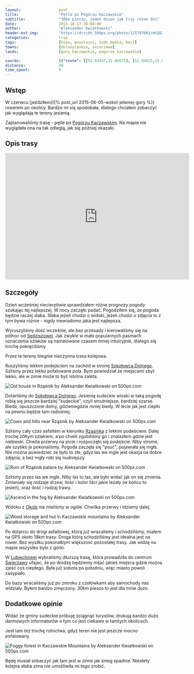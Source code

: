 ```yaml
---
layout:                 post
title:                  "Pętla po Pogórzu Kaczawskim"
subtitle:               "30km pieszo, jeden dzień jak trzy różne dni"
date:                   2015-10-17 20:00:00
author:                 "Aleksander Kwiatkowski"
header-ext-img:         "https://drscdn.500px.org/photo/125797681/m%3D2048/3e36c3a9e326f0318ed643f6c069f71a"
categories:             trip
tags:                   [hike, mountains, todo_media, best]
towns:                  [dolnoslaskie, swierzawa]
lands:                  [gory_kaczawskie, pogorze_kaczawskie]

coords:                 [{"route": [[51.03447,15.86675], [51.04025,15.83114], [51.02627,15.81714], [51.01957,15.80367], [51.01622,15.77792], [51.00197,15.78427], [50.99916,15.77929], [50.98830,15.78685], [50.99100,15.79157], [50.97900,15.81783], [50.97641,15.83465], [50.98695,15.83577], [50.99846,15.85963], [50.99683,15.87980], [51.01336,15.89388], [51.02465,15.88006], [51.02616,15.87139], [51.03550,15.86650]], "type": "hike"}, {"route": [[51.82294,16.58190], [51.80256,16.58156], [51.76614,16.52646], [51.73681,16.52577], [51.68363,16.52319], [51.67000,16.53504], [51.66223,16.53161], [51.60949,16.41814], [51.57846,16.42655], [51.55573,16.40904], [51.55861,16.32510], [51.53438,16.27944], [51.52658,16.28098], [51.51205,16.26381], [51.51109,16.23944], [51.49474,16.23103], [51.48908,16.21489], [51.47091,16.21317], [51.43079,16.16803], [51.40038,16.21970], [51.38999,16.22038], [51.38946,16.19961], [51.33394,16.16374], [51.22086,16.13541], [51.20108,16.11481], [51.19225,16.12786], [51.13757,15.95620], [51.12508,15.91740], [51.10654,15.90041], [51.09619,15.87500], [51.05693,15.86264], [51.05380,15.87037], [51.04075,15.87294], [51.03783,15.86573], [51.02553,15.87758]], "type": "car"}]
distance:               30
time_spent:             9
---
```


[wiki-sedziszowa]:              https://pl.wikipedia.org/wiki/S%C4%99dziszowa_(wojew%C3%B3dztwo_dolno%C5%9Bl%C4%85skie)
[wiki-sokolowiec-dolny]:        https://pl.wikipedia.org/wiki/Soko%C5%82owiec
[wiki-rzasnik]:                 https://pl.wikipedia.org/wiki/Rz%C4%85%C5%9Bnik_(wojew%C3%B3dztwo_dolno%C5%9Bl%C4%85skie)
[wiki-okole]:                   https://pl.wikipedia.org/wiki/Okole_(szczyt)
[wiki-lubiechowa]:              https://pl.wikipedia.org/wiki/Lubiechowa
[wiki-swierzawa]:               https://pl.wikipedia.org/wiki/%C5%9Awierzawa
[wiki-pogorze]:                 https://pl.wikipedia.org/wiki/Pog%C3%B3rze_Kaczawskie

Wstęp
-----

W czerwcu [jeździłem]({% post_url 2015-06-05-wokol-jeleniej-gory %}) rowerem po okolicy. Bardzo mi się
spodobała, dlatego chciałem zobaczyć jak wyglądają te tereny jesienią.

Zaplanowaliśmy trasę - pętle po [Pogórzu Kaczawskim][wiki-pogorze]. Na mapie nie wyglądała ona na tak
odleglą, jak się później okazało.

Opis trasy
----------

<iframe height='405' width='590' frameborder='0' allowtransparency='true' scrolling='no' src='https://www.strava.com/activities/418795820/embed/ad2de8d1a9ada01e4239c016a6653ef0de0ce237'></iframe>

Szczegóły
---------

Dzień wcześniej niecierpliwie sprawdzałem różne prognozy
pogody szukając tej najlepszej. W nocy zaczęło padać. Pogodziłem się, że pogoda będzie raczej słaba.
Słaba jeżeli chodzi o widoki, jeżeli chodzi o zdjęcia to z tym bywa różnie - nigdy niewiadomo
jaka jest najlepsza.

Wyruszyliśmy dość wcześnie, ale bez przesady i kierowaliśmy się na północ od [Sędziszowej][wiki-sedziszowa].
Jak zwykle w mało popularnych pasmach oznaczenia szlaków są namalowane czasem mniej
intuicyjnie, dlatego się trochę pokręciliśmy.

Przez te tereny biegnie nieczynna trasa kolejowa.

Ruszyliśmy lekkim podejściem na zachód w stronę [Sokołowca Dolnego][wiki-sokolowiec-dolny]. Szliśmy przez lekko
pofalowane pola. Bym powiedział że miejscami zbyt lekko, ale w zimie może to być istotna zaleta.

<div class='pixels-photo'>
  <p>
    <img src='https://drscdn.500px.org/photo/140810969/m%3D900/9d44c157d9117b2429449f799876a447' alt='Old house in Rząśnik by Aleksander Kwiatkowski on 500px.com'>
  </p>
  <a href='https://500px.com/photo/140810969/old-house-in-rz%C4%85%C5%9Bnik-by-aleksander-kwiatkowski' alt='Old house in Rząśnik by Aleksander Kwiatkowski on 500px.com'></a>
</div>
<script type='text/javascript' src='https://500px.com/embed.js'></script>

Dotarliśmy do [Sokołowca Dolnego][wiki-sokolowiec-dolny]. Jesienią sudeckie wioski w taką pogodę
robią się jeszcze bardziej "sudeckie", czyli smutniejsze, bardziej szarse. Bieda, opuszczone domy, gdzieniegdzie
mniej biedy. W lecie jak jest ciepło na pewno będzie tam radośniej.

<div class='pixels-photo'>
  <p>
    <img src='https://drscdn.500px.org/photo/127777903/m%3D900/e11618dd34a2ecb5c8d288be883399e6' alt='Cows and hills near Rząśnik by Aleksander Kwiatkowski on 500px.com'>
  </p>
  <a href='https://500px.com/photo/127777903/cows-and-hills-near-rz%C4%85%C5%9Bnik-by-aleksander-kwiatkowski' alt='Cows and hills near Rząśnik by Aleksander Kwiatkowski on 500px.com'></a>
</div>
<script type='text/javascript' src='https://500px.com/embed.js'></script>

Szliśmy cały czas asfaltem w kierunku [Rząśnika][wiki-rzasnik] z lekkim podeściem. Dalej trochę żółtym szlakiem,
a po chwili zgubiliśmy go i znalazłem gdzie jest niebieski. Chwila przerwy na picie i rozpoczęło się
podejście. Niby strome, ale szybko je pokonaliśmy. Pogoda zaczęła się "psuć", pojawiała się mgła.
Nie można powiedzieć że było to złe, gdyż las we mgle jest okazja na dobre zdjęcia, a bez mgły robi się nudniejszy.

<div class='pixels-photo'>
  <p>
    <img src='https://drscdn.500px.org/photo/140836127/m%3D900/906711beccdeaddbcc0e2a49960cc86c' alt='Ruin of Rząśnik palace by Aleksander Kwiatkowski on 500px.com'>
  </p>
  <a href='https://500px.com/photo/140836127/ruin-of-rz%C4%85%C5%9Bnik-palace-by-aleksander-kwiatkowski' alt='Ruin of Rząśnik palace by Aleksander Kwiatkowski on 500px.com'></a>
</div>
<script type='text/javascript' src='https://500px.com/embed.js'></script>

Szliśmy przez las we mgle. Niby las to las, ale było widać jak on się zmienia. Zmieniały się rodzaje drzew,
ilość i kolor liści jakie leżały (w końcu to jesień), oraz ilość i rodzaj trawy.

<div class='pixels-photo'>
  <p>
    <img src='https://drscdn.500px.org/photo/130141625/m%3D900/96d7ec1e102c8db42d1f649d4c6b786f' alt='Ascend in the fog by Aleksander Kwiatkowski on 500px.com'>
  </p>
  <a href='https://500px.com/photo/130141625/ascend-in-the-fog-by-aleksander-kwiatkowski' alt='Ascend in the fog by Aleksander Kwiatkowski on 500px.com'></a>
</div>
<script type='text/javascript' src='https://500px.com/embed.js'></script>

Widoku z [Okole][wiki-okole] nie mieliśmy w ogóle. Chwilka przerwy i idziemy dalej.

<div class='pixels-photo'>
  <p>
    <img src='https://drscdn.500px.org/photo/128754487/m%3D900/0e6e89497cbbf9abedef167fd568acea' alt='Wood storage and hut in Kaczawskie mountains by Aleksander Kwiatkowski on 500px.com'>
  </p>
  <a href='https://500px.com/photo/128754487/wood-storage-and-hut-in-kaczawskie-mountains-by-aleksander-kwiatkowski' alt='Wood storage and hut in Kaczawskie mountains by Aleksander Kwiatkowski on 500px.com'></a>
</div>
<script type='text/javascript' src='https://500px.com/embed.js'></script>

Po dotarciu do drogi asfaltowej, którą już wracaliśmy i schodziliśmy, miałem na GPS około 18km trasy.
Droga którą schodziliśmy jest idealna jest na rower. Bez wysiłku pokonałbym większość pozostałej trasy. Jak widzę
na mapie wszystko było z górki.

W [Lubiechowej][wiki-lubiechowa] wybraliśmy dłuższą trasę, która prowadziła do centrum
[Świerzawy][wiki-swierzawa] ufajac, że po drodzę będziemy mijać jakieś miejsca gdzie można zjeść
coś ciepłego. Była już sobota po południu, więc miasto powoli zasypiało.

Do bazy wracaliśmy już po zmroku z czołówkami aby samochody nas widziały. Byłem bardzo zmęczony.
30km pieszo to jest dla mnie dużo.

Dodatkowe opinie
----------------

Widać że gminy sudeckie próbuję ściągnąć turystów, drukują bardzo dużo darmowych informatorów
o tym co jest ciekawe w tamtych okolicach.

Jest tam też trochę rolnictwa, gdyż teren nie jest jeszcze mocno pofalowany.

<div class='pixels-photo'>
  <p>
    <img src='https://drscdn.500px.org/photo/159619267/m%3D900/16f719a86ffb2f9c8cea1fc9cb1ff979' alt='Foggy forest in Kaczawskie Mountains by Aleksander Kwiatkowski on 500px.com'>
  </p>
  <a href='https://500px.com/photo/159619267/foggy-forest-in-kaczawskie-mountains-by-aleksander-kwiatkowski' alt='Foggy forest in Kaczawskie Mountains by Aleksander Kwiatkowski on 500px.com'></a>
</div>
<script type='text/javascript' src='https://500px.com/embed.js'></script>

Będę musiał zobaczyć jak tam jest w zimie jak śnieg spadnie. Niestety kolejna
słaba zima nie umożliwiła mi tego zrobić.
